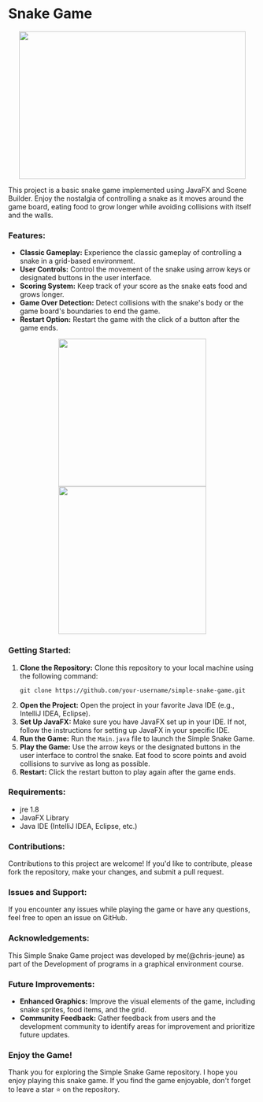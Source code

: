 # Snake Game
<p align="center">
  <img width="460" height="300" src="https://github.com/chris-jeune/Snake-Game/assets/145855247/e6e5dd08-a7e5-4661-8215-36ff34e48cfa">
</p>

This project is a basic snake game implemented using JavaFX and Scene Builder. Enjoy the nostalgia of controlling a snake as it moves around the game board, eating food to grow longer while avoiding collisions with itself and the walls.

### Features:
- **Classic Gameplay:** Experience the classic gameplay of controlling a snake in a grid-based environment.
- **User Controls:** Control the movement of the snake using arrow keys or designated buttons in the user interface.
- **Scoring System:** Keep track of your score as the snake eats food and grows longer.
- **Game Over Detection:** Detect collisions with the snake's body or the game board's boundaries to end the game.
- **Restart Option:** Restart the game with the click of a button after the game ends.

<p align="center">
<img src="https://github.com/chris-jeune/Snake-Game/assets/145855247/5df7e0a0-38e8-482a-9cce-af08a77582f7" width="300"/> <img src="https://github.com/chris-jeune/Snake-Game/assets/145855247/c3e838c7-e4c2-42dc-b8ee-c5d3d64f10b9" width="300"/> 
</p>

### Getting Started:
1. **Clone the Repository:** Clone this repository to your local machine using the following command:
   ```
   git clone https://github.com/your-username/simple-snake-game.git
   ```
2. **Open the Project:** Open the project in your favorite Java IDE (e.g., IntelliJ IDEA, Eclipse).
3. **Set Up JavaFX:** Make sure you have JavaFX set up in your IDE. If not, follow the instructions for setting up JavaFX in your specific IDE.
4. **Run the Game:** Run the `Main.java` file to launch the Simple Snake Game.
5. **Play the Game:** Use the arrow keys or the designated buttons in the user interface to control the snake. Eat food to score points and avoid collisions to survive as long as possible.
6. **Restart:** Click the restart button to play again after the game ends.

### Requirements:
- jre 1.8
- JavaFX Library
- Java IDE (IntelliJ IDEA, Eclipse, etc.)

### Contributions:
Contributions to this project are welcome! If you'd like to contribute, please fork the repository, make your changes, and submit a pull request.

### Issues and Support:
If you encounter any issues while playing the game or have any questions, feel free to open an issue on GitHub.

### Acknowledgements:
This Simple Snake Game project was developed by me(@chris-jeune) as part of the Development of programs in a graphical environment course.

### Future Improvements:
- **Enhanced Graphics:** Improve the visual elements of the game, including snake sprites, food items, and the grid.
- **Community Feedback:** Gather feedback from users and the development community to identify areas for improvement and prioritize future updates.

### Enjoy the Game!
Thank you for exploring the Simple Snake Game repository. I hope you enjoy playing this snake game. If you find the game enjoyable, don't forget to leave a star ⭐️ on the repository.
